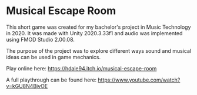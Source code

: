 # Musical Escape Room
This short game was created for my bachelor's project in Music Technology in 2020. It was made with Unity 2020.3.33f1 and audio was implemented using FMOD Studio 2.00.08.

The purpose of the project was to explore different ways sound and musical ideas can be used in game mechanics.

Play online here: https://hdale94.itch.io/musical-escape-room

A full playthrough can be found here: https://www.youtube.com/watch?v=kGU8N4BjvOE
